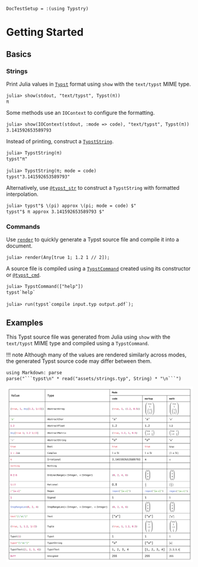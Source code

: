 
```@meta
DocTestSetup = :(using Typstry)
```

# Getting Started

## Basics

### Strings

Print Julia values in [`Typst`](@ref) format using `show` with the `text/typst` MIME type.

```jldoctest 1
julia> show(stdout, "text/typst", Typst(π))
π
```

Some methods use an `IOContext` to configure the formatting.

```jldoctest 1
julia> show(IOContext(stdout, :mode => code), "text/typst", Typst(π))
3.141592653589793
```

Instead of printing, construct a [`TypstString`](@ref).

```jldoctest 1
julia> TypstString(π)
typst"π"

julia> TypstString(π; mode = code)
typst"3.141592653589793"
```

Alternatively, use [`@typst_str`](@ref) to construct
a `TypstString` with formatted interpolation.

```jldoctest 1
julia> typst"$ \(pi) approx \(pi; mode = code) $"
typst"$ π approx 3.141592653589793 $"
```

### Commands

Use [`render`](@ref) to quickly generate a Typst source file and compile it into a document.

```jldoctest 1
julia> render(Any[true 1; 1.2 1 // 2]);
```

A source file is compiled using a [`TypstCommand`](@ref) created using its constructor or [`@typst_cmd`](@ref).

```jldoctest 1
julia> TypstCommand(["help"])
typst`help`

julia> run(typst`compile input.typ output.pdf`);
```

## Examples

This Typst source file was generated from Julia using `show` with the
`text/typst` MIME type and compiled using a `TypstCommand`.

!!! note
    Although many of the values are rendered similarly across modes,
    the generated Typst source code may differ between them.

```@eval
using Markdown: parse
parse("```typst\n" * read("assets/strings.typ", String) * "\n```")
```

![](assets/strings.svg)
